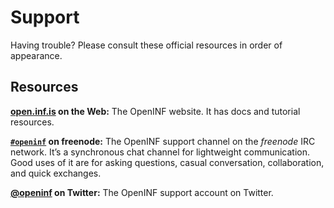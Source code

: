<!-- https://help.github.com/en/github/building-a-strong-community/adding-support-resources-to-your-project -->

# Support

Having trouble? Please consult these official resources in order of appearance.

## Resources

**[open.inf.is][docs-site] on the Web:** The OpenINF website. It has docs and
tutorial resources.

**[`#openinf`][irc-channel] on freenode:** The OpenINF support channel on the
_freenode_ IRC network. It’s a synchronous chat channel for lightweight
communication. Good uses of it are for asking questions, casual conversation,
collaboration, and quick exchanges.

**[@openinf][twitter-account] on Twitter:** The OpenINF support account on
Twitter.

[docs-site]: https://open.inf.is/
[irc-channel]: https://webchat.freenode.net/#openinf
[twitter-account]: https://twitter.com/openinf

